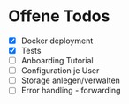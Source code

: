 # Offene Todos

* [x] Docker deployment
* [x] Tests
* [ ] Anboarding Tutorial
* [ ] Configuration je User
* [ ] Storage anlegen/verwalten
* [ ] Error handling - forwarding